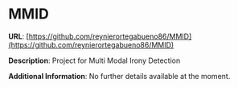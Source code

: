 # MMID
**URL**: [https://github.com/reynierortegabueno86/MMID](https://github.com/reynierortegabueno86/MMID)

**Description**: Project for Multi Modal Irony Detection

**Additional Information**: No further details available at the moment.
